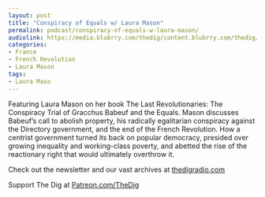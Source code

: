 ```yaml
---
layout: post
title: "Conspiracy of Equals w/ Laura Mason"
permalink: podcast/conspiracy-of-equals-w-laura-mason/
audiolink: https://media.blubrry.com/thedig/content.blubrry.com/thedig/The_Dig-EP_376-Mason.mp3
categories:
- France
- French Revolution
- Laura Mason
tags:
- Laura Maso
---
```


Featuring Laura Mason on her book The Last Revolutionaries: The Conspiracy Trial of Gracchus Babeuf and the Equals. Mason discusses Babeuf’s call to abolish property, his radically egalitarian conspiracy against the Directory government, and the end of the French Revolution. How a centrist government turned its back on popular democracy, presided over growing inequality and working-class poverty, and abetted the rise of the reactionary right that would ultimately overthrow it. 

Check out the newsletter and our vast archives at [thedigradio.com](http://thedigradio.com)

Support The Dig at [Patreon.com/TheDig](http://Patreon.com/TheDig)

